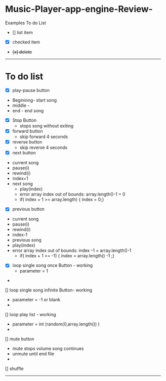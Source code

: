 # Music-Player-app-engine-Review-

Examples To do List
- [] list item
- [x] checked item
- <del>[x] delete </del>
---
# To do list 
- [x] play-pause button
- Begininng- start song
- middle - 
- end - end song 
- [x] Stop Button
  - stops song without exiting
- [x] forward button
   - skip forward 4 seconds 
- [x] reverse button
   - skip reverse 4 seconds 
- [x] next button
- current song 
- pause(i)
- rewind(i)
- index+1
- next song
  - play(index)
  - error array index out of bounds: array.length()-1 = 0
  - if( index + 1 >= array.length) { index = 0;}

- [x]  previous button
 - current song 
- pause(i)
- rewind(i)
- index-1
- previous song 
- play(index)
- error array index out of bounds: index -1 = array.length()-1 
  - if( index + 1 <= -1) { index = array.length() -1 ;}

- [x] loop single song once Button - working
  - parameter = 1
- 
[] loop single song infinite Button-  working 
  - parameter = -1 or blank 
- 
[] loop play list - working 
 - parameter = int (random(0,array.length()) )
 - 
 [] mute button 
   - mute stops volume song continues
   - unmute until end file 
 - 
 [] shuffle

---